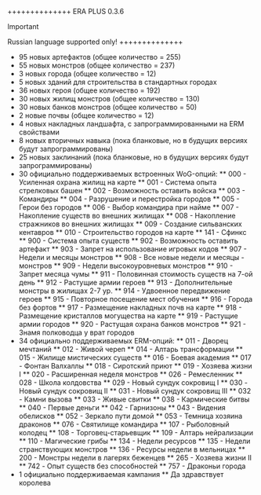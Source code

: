 ++++++++++++++
ERA PLUS 0.3.6

> [!IMPORTANT]
> Russian language supported only!
++++++++++++++
* 95 новых артефактов (общее количество = 255)
* 55 новых монстров (общее количество = 237)
* 3 новых города (общее количество = 12)
* 5 новых зданий для строительства в стандартных городах
* 36 новых героя (общее количество = 192)
* 30 новых жилищ монстров (общее количество = 130)
* 30 новых банков монстров (общее количество = 50)
* 2 новые почвы (общее количество = 12)
* 4 новых накладных ландшафта, с запрограммированными на ERM свойствами
* 8 новых вторичных навыка (пока бланковые, но в будущих версиях будут запрограммированы)
* 25 новых заклинаний (пока бланковые, но в будущих версиях будут запрограммированы)
* 30 официально поддерживаемых встроенных WoG-опций:
** 000 - Усиленная охрана жилищ на карте
** 001 - Система опыта стрелковых башен
** 002 - Возможность оставить войска
** 003 - Командиры
** 004 - Разрушение и перестройка городов
** 005 - Герои без городов
** 006 - Выбор командира при найме
** 007 - Накопление существ во внешних жилищах
** 008 - Накопление стражников во внешних жилищах
** 009 - Создание сильванских кентавров
** 010 - Строительство городов на карте
** 141 - Сфинкс
** 900 - Система опыта существ
** 902 - Возможность оставить артефакт
** 903 - Запрет на использование игровых кодов
** 907 - Недели и месяцы монстров
** 908 - Все новые недели и месяцы - монстров
** 909 - Недели высокоуровневых монстров
** 910 - Запрет месяца чумы
** 911 - Половинная стоимость существ на 7-ой день
** 912 - Растущие армии героев
** 913 - Дополнительные монстры в жилищах 2-7 ур.
** 914 - Удвоенное передвижение героев
** 915 - Повторное посещение мест обучения
** 916 - Города без фортов
** 917 - Размещение накладных почв на карте
** 918 - Размещение кристаллов могущества на карте
** 919 - Растущие армии городов
** 920 - Растущая охрана банков монстров
** 921 - Знамя полководца у врат городов
* 34 официально поддерживаемых ERM-опций:
** 011 - Дворец мечтаний
** 012 - Живой череп
** 014 - Алтарь трансформации
** 015 - Жилище мистических существ
** 016 - Боевая академия
** 017 - Фонтан Валхаллы
** 018 - Сиротский приют
** 019 - Хозяева жизни I
** 020 - Расширенная неделя монстров
** 026 - Ремесленник
** 028 - Школа колдовства
** 029 - Новый сундук сокровищ I
** 030 - Новый сундук сокровищ II
** 031 - Новый сундук сокровищ III
** 032 - Камни вызова
** 033 - Живые свитки
** 038 - Кармические битвы
** 040 - Первые деньги
** 042 - Гарнизоны
** 043 - Видения обелисков
** 052 - Зеркало пути домой
** 053 - Темница хозяина драконов
** 076 - Святилище командира
** 107 - Рыболовный колодец
** 108 - Торговец-старьевщик
** 109 - Алтарь нейрализации
** 110 - Магические грибы
** 134 - Недели ресурсов
** 135 - Недели странствующих монстров
** 136 - Ресурсы недели в мельницах
** 200 - Монстры недели в лагерях беженцев
** 265 - Хозяева жизни II
** 742 - Опыт существ без способностей
** 757 - Драконьи города
* 1 официально поддерживаемая кампания
** Да здравствует королева
